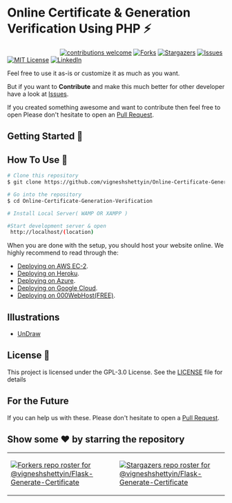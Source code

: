 # Online Certificate & Generation Verification Using PHP ⚡️ 
&nbsp;&nbsp;&nbsp;&nbsp;&nbsp;&nbsp;&nbsp;&nbsp;&nbsp;&nbsp;&nbsp;&nbsp;&nbsp;&nbsp;&nbsp;&nbsp;&nbsp;&nbsp;&nbsp;&nbsp;&nbsp;&nbsp;&nbsp;&nbsp;&nbsp;&nbsp;&nbsp;&nbsp;&nbsp;&nbsp;
[![contributions welcome](https://img.shields.io/badge/contributions-welcome-brightgreen.svg?style=flat)](https://github.com/vigneshshettyin/Online-Certificate-Generation-Verification/issues)
[![Forks](https://img.shields.io/github/forks/vigneshshettyin/Online-Certificate-Generation-Verification.svg?logo=github)](https://github.com/vigneshshettyin/Online-Certificate-Generation-Verification/network/members)
[![Stargazers](https://img.shields.io/github/stars/vigneshshettyin/Online-Certificate-Generation-Verification.svg?logo=github)](https://github.com/vigneshshettyin/Online-Certificate-Generation-Verification/stargazers)
[![Issues](https://img.shields.io/github/issues/vigneshshettyin/Online-Certificate-Generation-Verification.svg?logo=github)](https://github.com/vigneshshettyin/Online-Certificate-Generation-Verification/issues)
[![MIT License](https://img.shields.io/github/license/vigneshshettyin/Online-Certificate-Generation-Verification.svg?style=flat-square)](https://github.com/vigneshshettyin/Online-Certificate-Generation-Verification/blob/master/LICENSE)
[![LinkedIn](https://img.shields.io/badge/-LinkedIn-black.svg?style=flat-square&logo=linkedin&colorB=555)](https://www.linkedin.com/in/vigneshshettyin/)

Feel free to use it as-is or customize it as much as you want.

But if you want to **Contribute** and make this much better for other developer have a look at [Issues](https://github.com/vigneshshettyin/Online-Certificate-Generation-Verification/issues).


If you created something awesome and want to contribute then feel free to open Please don't hesitate to open an [Pull Request](https://github.com/vigneshshettyin/Online-Certificate-Generation-Verification/pulls).


## Getting Started 🚀

## How To Use 🔧

```bash
# Clone this repository
$ git clone https://github.com/vigneshshettyin/Online-Certificate-Generation-Verification.git

# Go into the repository
$ cd Online-Certificate-Generation-Verification

# Install Local Server( WAMP OR XAMPP )

#Start development server & open 
 http://localhost/(location)
```

When you are done with the setup, you should host your website online.
We highly recommend to read through the:<br>
- [Deploying on AWS EC-2](https://medium.com/@maskaravivek/web-hosting-using-php-and-mysql-on-aws-95bd5df0bd75).<br>
- [Deploying on Heroku](https://scotch.io/@phalconVee/deploying-a-php-and-mysql-web-app-with-heroku).<br>
- [Deploying on Azure](https://www.apachefriends.org/docs/hosting-xampp-on-azure.html).<br>
- [Deploying on Google Cloud](https://medium.com/@kerion7/creating-a-simple-php-application-on-google-app-engine-c75ce5150c30).<br>
- [Deploying on 000WebHost(FREE)](https://in.000webhost.com/features).<br>


## Illustrations
- [UnDraw](https://undraw.co/illustrations)

## License 📄

This project is licensed under the GPL-3.0 License. See the [LICENSE](./LICENSE) file for details


## For the Future 
If you can help us with these. Please don't hesitate to open a [Pull Request](https://github.com/vigneshshettyin/Online-Certificate-Generation-Verification/pulls).

## Show some ❤️ by starring the repository

<table><tr><td valign="top" width="50%">


[![Forkers repo roster for @vigneshshettyin/Flask-Generate-Certificate](https://reporoster.com/forks/vigneshshettyin/Online-Certificate-Generation-Verification)](https://github.com/vigneshshettyin/Online-Certificate-Generation-Verification/network/members)


</td><td valign="top" width="50%">


[![Stargazers repo roster for @vigneshshettyin/Flask-Generate-Certificate](https://reporoster.com/stars/vigneshshettyin/Online-Certificate-Generation-Verification)](https://github.com/vigneshshettyin/Online-Certificate-Generation-Verification/stargazers)


</td></tr></table>  

